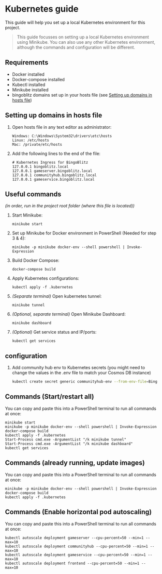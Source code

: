 # Kubernetes guide

This guide will help you set up a local Kubernetes environment for this project. 

> This guide focusses on setting up a local Kubernetes environment using Minikube. You can also use any other Kubernetes environment, although the commands and configuration will be different.

## Requirements

- Docker installed
- Docker-compose installed
- Kubectl installed
- Minikube installed
- bingoblitz domains set up in your hosts file (see [Setting up domains in hosts file](#setting-up-domains-in-hosts-file))

## Setting up domains in hosts file

1. Open hosts file in any text editor as administrator:
    ```
    Windows: C:\Windows\System32\drivers\etc\hosts
    Linux: /etc/hosts
    Mac: /private/etc/hosts
    ```

2. Add the following lines to the end of the file:
    ```
    # Kubernetes Ingress for BingoBlitz
    127.0.0.1 bingoblitz.local
    127.0.0.1 gameserver.bingoblitz.local
    127.0.0.1 communityhub.bingoblitz.local
    127.0.0.1 gameservice.bingoblitz.local
    ```

## Useful commands

*(in order, run in the project root folder (where this file is located))*

1. Start Minikube:
    ```
    minikube start
    ```

2. Set up Minikube for Docker environment in PowerShell (Needed for step 3 & 4):
    ```
    minikube -p minikube docker-env --shell powershell | Invoke-Expression
    ```

3. Build Docker Compose:
    ```
    docker-compose build
    ```

4. Apply Kubernetes configurations:
    ```
    kubectl apply -f .kubernetes
    ```

5. *(Separate terminal)* Open kubernetes tunnel:
    ```
    minikube tunnel
    ```

6. *(Optional, separate terminal)* Open Minikube Dashboard:
    ```
    minikube dashboard
    ```

7. *(Optional)* Get service status and IP/ports:
    ```
    kubectl get services
    ```

## configuration

1. Add community hub env to Kubernetes secrets (you might need to change the values in the .env file to match your Cosmos DB instance)
   ```sh
   kubectl create secret generic communityhub-env --from-env-file=BingoBlitz-CommunityHub/CommunityHubAPI/.env
   ```

## Commands (Start/restart all)
You can copy and paste this into a PowerShell terminal to run all commands at once:

```
minikube start
minikube -p minikube docker-env --shell powershell | Invoke-Expression
docker-compose build
kubectl apply -f .kubernetes
Start-Process cmd.exe -ArgumentList "/k minikube tunnel"
Start-Process cmd.exe -ArgumentList "/k minikube dashboard"
kubectl get services
```


## Commands (already running, update images)
You can copy and paste this into a PowerShell terminal to run all commands at once:

```
minikube -p minikube docker-env --shell powershell | Invoke-Expression
docker-compose build
kubectl apply -f .kubernetes
```


## Commands (Enable horizontal pod autoscaling)
You can copy and paste this into a PowerShell terminal to run all commands at once:

```
kubectl autoscale deployment gameserver --cpu-percent=50 --min=1 --max=10
kubectl autoscale deployment communityhub --cpu-percent=50 --min=1 --max=10
kubectl autoscale deployment gameservice --cpu-percent=50 --min=1 --max=10
kubectl autoscale deployment frontend --cpu-percent=50 --min=1 --max=10
```